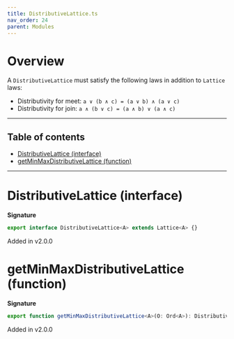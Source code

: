 ```yaml
---
title: DistributiveLattice.ts
nav_order: 24
parent: Modules
---
```


# Overview

A `DistributiveLattice` must satisfy the following laws in addition to `Lattice` laws:

- Distributivity for meet: `a ∨ (b ∧ c) = (a ∨ b) ∧ (a ∨ c)`
- Distributivity for join: `a ∧ (b ∨ c) = (a ∧ b) ∨ (a ∧ c)`

---

<h2 class="text-delta">Table of contents</h2>

- [DistributiveLattice (interface)](#distributivelattice-interface)
- [getMinMaxDistributiveLattice (function)](#getminmaxdistributivelattice-function)

---

# DistributiveLattice (interface)

**Signature**

```ts
export interface DistributiveLattice<A> extends Lattice<A> {}
```

Added in v2.0.0

# getMinMaxDistributiveLattice (function)

**Signature**

```ts
export function getMinMaxDistributiveLattice<A>(O: Ord<A>): DistributiveLattice<A> { ... }
```

Added in v2.0.0

